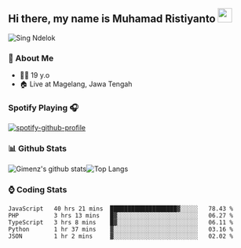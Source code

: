 
## Hi there, my name is Muhamad Ristiyanto <img src="https://github.com/TheDudeThatCode/TheDudeThatCode/blob/master/Assets/Hi.gif" width="29px">
 ![Sing Ndelok](https://komarev.com/ghpvc/?username=Gimenz&color=green)

### 👤 About Me
* 🤷‍♂️ 19 y.o
* 🏠 Live at Magelang, Jawa Tengah 

### Spotify Playing 🎧
[![spotify-github-profile](https://spotify-github-profile.vercel.app/api/view?uid=314iqaa5wlnytjblf2yfa4es5aly&cover_image=true&theme=novatorem)](https://spotify-github-profile.vercel.app/api/view?uid=314iqaa5wlnytjblf2yfa4es5aly&redirect=true)

### 📊 Github Stats
  <img alt="Gimenz's github stats" src="https://github-readme-stats.vercel.app/api?username=Gimenz&count_private=true&hide=issues&show_icons=true&include_all_commits=true&line_height=24&border_radius=0"/><img alt="Top Langs" src="https://github-readme-stats.vercel.app/api/top-langs/?username=Gimenz&layout=compact&border_radius=0"/>

### ⌚ Coding Stats
<!--START_SECTION:waka-->
```text
JavaScript   40 hrs 21 mins  ███████████████████▓░░░░░   78.43 % 
PHP          3 hrs 13 mins   █▓░░░░░░░░░░░░░░░░░░░░░░░   06.27 % 
TypeScript   3 hrs 8 mins    █▓░░░░░░░░░░░░░░░░░░░░░░░   06.11 % 
Python       1 hr 37 mins    ▓░░░░░░░░░░░░░░░░░░░░░░░░   03.16 % 
JSON         1 hr 2 mins     ▓░░░░░░░░░░░░░░░░░░░░░░░░   02.02 % 
```
<!--END_SECTION:waka-->
